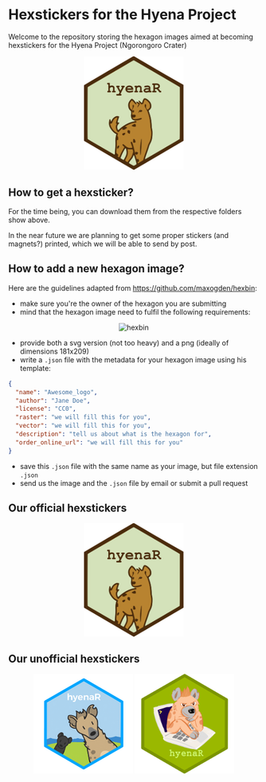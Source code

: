 # Hexstickers for the Hyena Project

Welcome to the repository storing the hexagon images aimed at becoming hexstickers for the Hyena Project (Ngorongoro Crater)

<p align="center">
  <img src="./hyenaR/hyenaR_logo.svg" alt="hyenaR" width="200" onerror="./hyenaR/hyenaR_logo.svg">
</p>


## How to get a hexsticker?

For the time being, you can download them from the respective folders show above.

In the near future we are planning to get some proper stickers (and magnets?) printed, which we will be able to send by post.


## How to add a new hexagon image?

Here are the guidelines adapted from https://github.com/maxogden/hexbin:

- make sure you're the owner of the hexagon you are submitting
- mind that the hexagon image need to fulfil the following requirements:

<p align="center">
  <img src="http://hexb.in/assets/dimensions.png" alt="hexbin" width="300">
</p>

- provide both a svg version (not too heavy) and a png (ideally of dimensions 181x209)
- write a `.json` file with the metadata for your hexagon image using his template:
```json
{
  "name": "Awesome_logo",
  "author": "Jane Doe",
  "license": "CC0",
  "raster": "we will fill this for you",
  "vector": "we will fill this for you",
  "description": "tell us about what is the hexagon for",
  "order_online_url": "we will fill this for you"
}
```
- save this `.json` file with the same name as your image, but file extension `.json`
- send us the image and the `.json` file by email or submit a pull request


## Our official hexstickers

<p align="center">
  <img src="./hyenaR/hyenaR_logo.svg" alt="hyenaR" width="200" onerror="./hyenaR/hyenaR_logo.svg">
</p>


## Our unofficial hexstickers

<p align="center">
  <img src="./hyenaR/unofficial_alternatives/hyenaR_logo2.png" alt="hyenaR" width="200">
  <img src="./hyenaR/unofficial_alternatives/hyenaR_logo3.png" alt="hyenaR" width="200">
</p>


